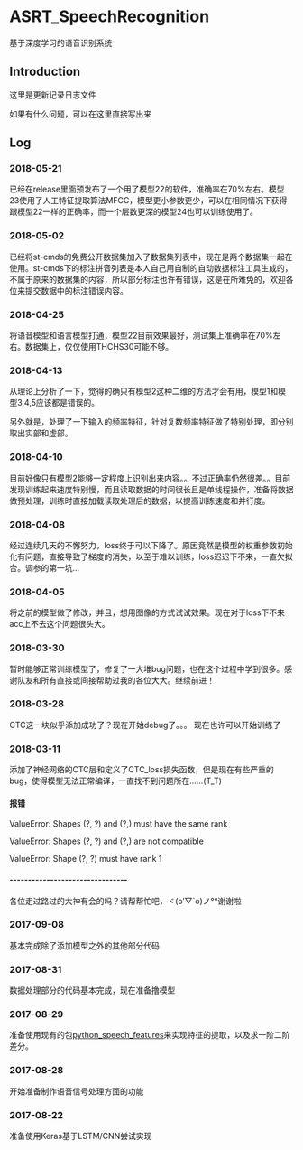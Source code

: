 # ASRT_SpeechRecognition
基于深度学习的语音识别系统

## Introduction

这里是更新记录日志文件

如果有什么问题，可以在这里直接写出来

## Log
### 2018-05-21
已经在release里面预发布了一个用了模型22的软件，准确率在70%左右。模型23使用了人工特征提取算法MFCC，模型更小参数更少，可以在相同情况下获得跟模型22一样的正确率，而一个层数更深的模型24也可以训练使用了。
### 2018-05-02
已经将st-cmds的免费公开数据集加入了数据集列表中，现在是两个数据集一起在使用。st-cmds下的标注拼音列表是本人自己用自制的自动数据标注工具生成的，不属于原来的数据集的内容，所以部分标注也许有错误，这是在所难免的，欢迎各位来提交数据中的标注错误内容。
### 2018-04-25
将语音模型和语言模型打通，模型22目前效果最好，测试集上准确率在70%左右。数据集上，仅仅使用THCHS30可能不够。
### 2018-04-13
从理论上分析了一下，觉得的确只有模型2这种二维的方法才会有用，模型1和模型3,4,5应该都是错误的。

另外就是，处理了一下输入的频率特征，针对复数频率特征做了特别处理，即分别取出实部和虚部。
### 2018-04-10
目前好像只有模型2能够一定程度上识别出来内容。。不过正确率仍然很差。。目前发现训练起来速度特别慢，而且读取数据的时间很长且是单线程操作，准备将数据做预处理，训练时直接加载读取处理后的数据，以提高训练速度和并行度。
### 2018-04-08
经过连续几天的不懈努力，loss终于可以下降了。原因竟然是模型的权重参数初始化有问题，直接导致了梯度的消失，以至于难以训练，loss迟迟下不来，一直欠拟合。调参的第一坑...
### 2018-04-05
将之前的模型做了修改，并且，想用图像的方式试试效果。现在对于loss下不来acc上不去这个问题很头大。
### 2018-03-30
暂时能够正常训练模型了，修复了一大堆bug问题，也在这个过程中学到很多。感谢队友和所有直接或间接帮助过我的各位大大。继续前进！
### 2018-03-28
CTC这一块似乎添加成功了？现在开始debug了。。。
现在也许可以开始训练了
### 2018-03-11
添加了神经网络的CTC层和定义了CTC_loss损失函数，但是现在有些严重的bug，使得模型无法正常编译，一直找不到问题所在......(T_T)
#### 报错 
ValueError: Shapes (?, ?) and (?,) must have the same rank

ValueError: Shapes (?, ?) and (?,) are not compatible

ValueError: Shape (?, ?) must have rank 1
#### --------------------------------
各位走过路过的大神有会的吗？请帮帮忙吧，ヾ(o′▽`o)ノ°°谢谢啦
### 2017-09-08
基本完成除了添加模型之外的其他部分代码
### 2017-08-31
数据处理部分的代码基本完成，现在准备撸模型
### 2017-08-29
准备使用现有的包[python_speech_features](https://github.com/jameslyons/python_speech_features)来实现特征的提取，以及求一阶二阶差分。
### 2017-08-28
开始准备制作语音信号处理方面的功能
### 2017-08-22
准备使用Keras基于LSTM/CNN尝试实现

